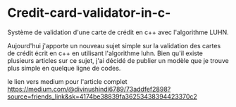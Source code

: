 # Credit-card-validator-in-c-
Système de validation d'une carte de crédit en c++ avec l'algorithme LUHN.

Aujourd'hui j'apporte un nouveau sujet simple sur la validation des cartes de crédit écrit en c++ en utilisant l'algorithme luhn. Bien qu'il existe plusieurs articles sur ce sujet, j'ai décidé de publier un modèle que je trouve plus simple en quelque ligne de codes.

le lien vers medium pour l'article complet https://medium.com/@divinushindi6789/73addfef2898?source=friends_link&sk=4174be38839fa36253438394423370c2
